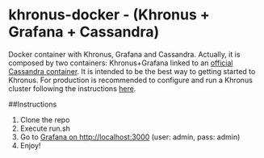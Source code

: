 khronus-docker - (Khronus + Grafana + Cassandra)
======

Docker container with Khronus, Grafana and Cassandra. Actually, it is composed by two containers: Khronus+Grafana linked to an [official Cassandra container](https://hub.docker.com/_/cassandra/). It is intended to be the best way to getting started to Khronus. For production is recommended to configure and run a Khronus cluster following the instructions [here](https://github.com/Searchlight/khronus#installation).

##Instructions

1. Clone the repo
2. Execute run.sh
3. Go to [Grafana on http://localhost:3000](http://localhost:3000) (user: admin, pass: admin)
4. Enjoy!
